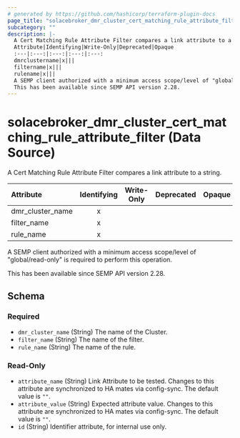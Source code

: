 ```yaml
---
# generated by https://github.com/hashicorp/terraform-plugin-docs
page_title: "solacebroker_dmr_cluster_cert_matching_rule_attribute_filter Data Source - solacebroker"
subcategory: ""
description: |-
  A Cert Matching Rule Attribute Filter compares a link attribute to a string.
  Attribute|Identifying|Write-Only|Deprecated|Opaque
  :---|:---:|:---:|:---:|:---:
  dmrclustername|x|||
  filtername|x|||
  rulename|x|||
  A SEMP client authorized with a minimum access scope/level of "global/read-only" is required to perform this operation.
  This has been available since SEMP API version 2.28.
---
```


# solacebroker_dmr_cluster_cert_matching_rule_attribute_filter (Data Source)

A Cert Matching Rule Attribute Filter compares a link attribute to a string.


Attribute|Identifying|Write-Only|Deprecated|Opaque
:---|:---:|:---:|:---:|:---:
dmr_cluster_name|x|||
filter_name|x|||
rule_name|x|||



A SEMP client authorized with a minimum access scope/level of "global/read-only" is required to perform this operation.

This has been available since SEMP API version 2.28.



<!-- schema generated by tfplugindocs -->
## Schema

### Required

- `dmr_cluster_name` (String) The name of the Cluster.
- `filter_name` (String) The name of the filter.
- `rule_name` (String) The name of the rule.

### Read-Only

- `attribute_name` (String) Link Attribute to be tested. Changes to this attribute are synchronized to HA mates via config-sync. The default value is `""`.
- `attribute_value` (String) Expected attribute value. Changes to this attribute are synchronized to HA mates via config-sync. The default value is `""`.
- `id` (String) Identifier attribute, for internal use only.
